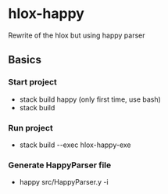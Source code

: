 # hlox-happy

Rewrite of the hlox but using happy parser

## Basics

### Start project
- stack build happy (only first time, use bash)
- stack build

### Run project
- stack build --exec hlox-happy-exe

### Generate HappyParser file
- happy src/HappyParser.y -i